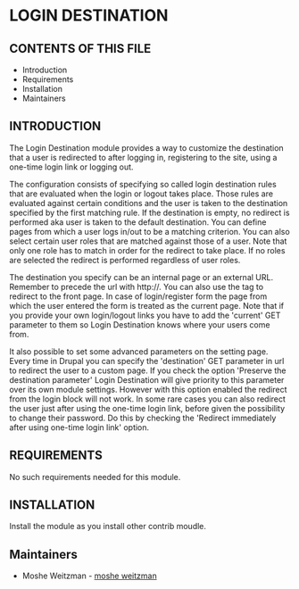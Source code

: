 # LOGIN DESTINATION

## CONTENTS OF THIS FILE

- Introduction
- Requirements
- Installation
- Maintainers


## INTRODUCTION


The Login Destination module provides a way to customize the destination that a
user is redirected to after logging in, registering to the site, using a
one-time login link or logging out.

The configuration consists of specifying so called login destination rules that
are evaluated when the login or logout takes place. Those rules are evaluated
against certain conditions and the user is taken to the destination specified
by the first matching rule. If the destination is empty, no redirect is
performed aka user is taken to the default destination. You can define pages
from which a user logs in/out to be a matching criterion. You can also select
certain user roles that are matched against those of a user. Note that only one
role has to match in order for the redirect to take place. If no roles are
selected the redirect is performed regardless of user roles.

The destination you specify can be an internal page or an external URL.
Remember to precede the url with http://. You can also use the <front> tag to
redirect to the front page. In case of
login/register form the page from which the user entered the form is treated as
the current page. Note that if you provide your own login/logout links you have
to add the 'current' GET parameter to them so Login Destination knows where
your users come from.

It also possible to set some advanced parameters on the setting page. Every
time in Drupal you can specify the 'destination' GET parameter in url to
redirect the user to a custom page. If you check the option
'Preserve the destination parameter' Login Destination will give priority to
this parameter over its own module settings. However with this option enabled
the redirect from the login block will not work. In some rare cases you can
also redirect the user just after using the one-time login link, before given
the possibility to change their password. Do this by checking the
'Redirect immediately after using one-time login link' option.


## REQUIREMENTS


No such requirements needed for this module.


## INSTALLATION


Install the module as you install other contrib moudle.


## Maintainers

- Moshe Weitzman - [moshe weitzman](https://www.drupal.org/u/moshe-weitzman)
